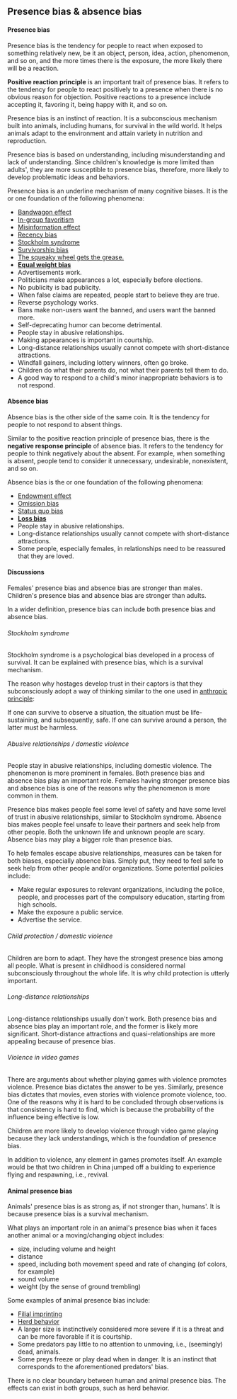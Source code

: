 ## Presence bias & absence bias

#### Presence bias

Presence bias is the tendency for people to react when exposed to something relatively new, be it an object, person, idea, action, phenomenon, and so on, and the more times there is the exposure, the more likely there will be a reaction.

**Positive reaction principle** is an important trait of presence bias. It refers to the tendency for people to react positively to a presence when there is no obvious reason for objection. Positive reactions to a presence include accepting it, favoring it, being happy with it, and so on.

Presence bias is an instinct of reaction. It is a subconscious mechanism built into animals, including humans, for survival in the wild world. It helps animals adapt to the environment and attain variety in nutrition and reproduction.

Presence bias is based on understanding, including misunderstanding and lack of understanding. Since children's knowledge is more limited than adults', they are more susceptible to presence bias, therefore, more likely to develop problematic ideas and behaviors.

Presence bias is an underline mechanism of many cognitive biases. It is the or one foundation of the following phenomena:

- [Bandwagon effect](https://en.wikipedia.org/wiki/Bandwagon_effect)
- [In-group favoritism](https://en.wikipedia.org/wiki/In-group_favoritism)
- [Misinformation effect](https://en.wikipedia.org/wiki/Misinformation_effect)
- [Recency bias](https://en.wikipedia.org/wiki/Recency_bias)
- [Stockholm syndrome](https://en.wikipedia.org/wiki/Stockholm_syndrome)
- [Survivorship bias](https://en.wikipedia.org/wiki/Survivorship_bias)
- [The squeaky wheel gets the grease.](https://en.wikipedia.org/wiki/The_squeaky_wheel_gets_the_grease)
- [**Equal weight bias**](EqualWeightBias.md)
- Advertisements work.
- Politicians make appearances a lot, especially before elections.
- No publicity is bad publicity.
- When false claims are repeated, people start to believe they are true.
- Reverse psychology works.
- Bans make non-users want the banned, and users want the banned more.
- Self-deprecating humor can become detrimental.
- People stay in abusive relationships.
- Making appearances is important in courtship.
- Long-distance relationships usually cannot compete with short-distance attractions.
- Windfall gainers, including lottery winners, often go broke.
- Children do what their parents do, not what their parents tell them to do.
- A good way to respond to a child's minor inappropriate behaviors is to not respond.

#### Absence bias

Absence bias is the other side of the same coin. It is the tendency for people to not respond to absent things.

Similar to the positive reaction principle of presence bias, there is the **negative response principle** of absence bias. It refers to the tendency for people to think negatively about the absent. For example, when something is absent, people tend to consider it unnecessary, undesirable, nonexistent, and so on.

Absence bias is the or one foundation of the following phenomena:

- [Endowment effect](https://en.wikipedia.org/wiki/Endowment_effect)
- [Omission bias](https://en.wikipedia.org/wiki/Omission_bias)
- [Status quo bias](https://en.wikipedia.org/wiki/Status_quo_bias)
- [**Loss bias**](LossBias.md)
- People stay in abusive relationships.
- Long-distance relationships usually cannot compete with short-distance attractions.
- Some people, especially females, in relationships need to be reassured that they are loved.

#### Discussions

Females' presence bias and absence bias are stronger than males. Children's presence bias and absence bias are stronger than adults.

In a wider definition, presence bias can include both presence bias and absence bias.

###### Stockholm syndrome

Stockholm syndrome is a psychological bias developed in a process of survival. It can be explained with presence bias, which is a survival mechanism.

The reason why hostages develop trust in their captors is that they subconsciously adopt a way of thinking similar to the one used in [anthropic principle](https://en.wikipedia.org/wiki/Anthropic_principle):

If one can survive to observe a situation, the situation must be life-sustaining, and subsequently, safe. If one can survive around a person, the latter must be harmless.

###### Abusive relationships / domestic violence

People stay in abusive relationships, including domestic violence. The phenomenon is more prominent in females. Both presence bias and absence bias play an important role. Females having stronger presence bias and absence bias is one of the reasons why the phenomenon is more common in them.

Presence bias makes people feel some level of safety and have some level of trust in abusive relationships, similar to Stockholm syndrome. Absence bias makes people feel unsafe to leave their partners and seek help from other people. Both the unknown life and unknown people are scary. Absence bias may play a bigger role than presence bias.

To help females escape abusive relationships, measures can be taken for both biases, especially absence bias. Simply put, they need to feel safe to seek help from other people and/or organizations. Some potential policies include:

- Make regular exposures to relevant organizations, including the police, people, and processes part of the compulsory education, starting from high schools.
- Make the exposure a public service.
- Advertise the service.

###### Child protection / domestic violence

Children are born to adapt. They have the strongest presence bias among all people. What is present in childhood is considered normal subconsciously throughout the whole life. It is why child protection is utterly important.

###### Long-distance relationships

Long-distance relationships usually don't work. Both presence bias and absence bias play an important role, and the former is likely more significant. Short-distance attractions and quasi-relationships are more appealing because of presence bias.

###### Violence in video games

There are arguments about whether playing games with violence promotes violence. Presence bias dictates the answer to be yes. Similarly, presence bias dictates that movies, even stories with violence promote violence, too. One of the reasons why it is hard to be concluded through observations is that consistency is hard to find, which is because the probability of the influence being effective is low.

Children are more likely to develop violence through video game playing because they lack understandings, which is the foundation of presence bias.

In addition to violence, any element in games promotes itself. An example would be that two children in China jumped off a building to experience flying and respawning, i.e., revival.

#### Animal presence bias

Animals' presence bias is as strong as, if not stronger than, humans'. It is because presence bias is a survival mechanism.

What plays an important role in an animal's presence bias when it faces another animal or a moving/changing object includes:

- size, including volume and height
- distance
- speed, including both movement speed and rate of changing (of colors, for example)
- sound volume
- weight (by the sense of ground trembling)

Some examples of animal presence bias include:

- [Filial imprinting](https://en.wikipedia.org/wiki/Imprinting_(psychology)#Filial_imprinting)
- [Herd behavior](https://en.wikipedia.org/wiki/Herd_behavior)
- A larger size is instinctively considered more severe if it is a threat and can be more favorable if it is courtship.
- Some predators pay little to no attention to unmoving, i.e., (seemingly) dead, animals.
- Some preys freeze or play dead when in danger. It is an instinct that corresponds to the aforementioned predators' bias.

There is no clear boundary between human and animal presence bias. The effects can exist in both groups, such as herd behavior.

